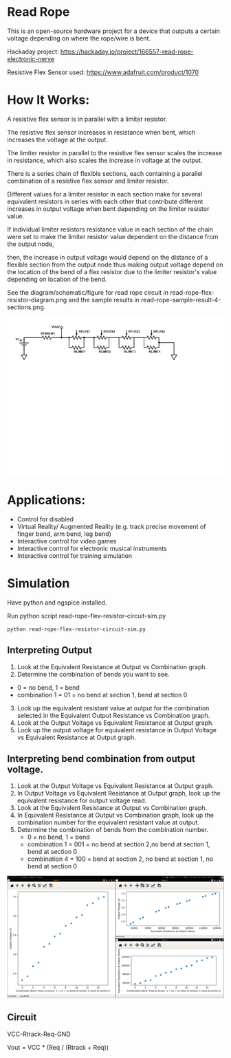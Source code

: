 # Read Rope 

This is an open-source hardware project for a device that outputs a certain voltage depending on where the rope/wire is bent.

Hackaday project: https://hackaday.io/project/166557-read-rope-electronic-nerve

Resistive Flex Sensor used: https://www.adafruit.com/product/1070

# How It Works:

A resistive flex sensor is in parallel with a limiter resistor.

The resistive flex sensor increases in resistance when bent, which increases the voltage at the output.

The limiter resistor in parallel to the resistive flex sensor scales the increase in resistance, which also scales the increase in voltage at the output.


There is a series chain of flexible sections, each containing a parallel combination of a resistive flex sensor and limiter resistor.


Different values for a limiter resistor in each section make for several equivalent resistors in series with each other
that contribute different increases in output voltage when bent depending on the limiter resistor value.

If individual limiter resistors resistance value in each section of the chain were set to make 
the limiter resistor value dependent on the distance from the output node,

then, the increase in output voltage would depend on the distance of a flexible section from the output node
thus making output voltage depend on the location of the bend of a flex resistor due to the limiter resistor's 
value depending on location of the bend.

See the diagram/schematic/figure for read rope circuit in read-rope-flex-resistor-diagram.png 
and the sample results in read-rope-sample-result-4-sections.png.

![](https://raw.githubusercontent.com/adct-the-experimenter/read-rope/master/read-rope-flex-resistor-diagram.png)


# Applications:
 - Control for disabled 
 - Virtual Reality/ Augmented Reality (e.g. track precise movement of finger bend, arm bend, leg bend)
 - Interactive control for video games
 - Interactive control for electronic musical instruments
 - Interactive control for training simulation

# Simulation

Have python and ngspice installed.

Run python script read-rope-flex-resistor-circuit-sim.py

    python read-rope-flex-resistor-circuit-sim.py

## Interpreting Output
  
1. Look at the Equivalent Resistance at Output vs Combination graph.
2. Determine the combination of bends you want to see.
 - 0 = no bend, 1 = bend
 - combination 1 = 01 = no bend at section 1, bend at section 0
3. Look up the equivalent resistant value at output for the combination selected in the Equivalent Output Resistance vs Combination graph.
4. Look at the Output Voltage vs Equivalent Resistance at Output graph.
5. Look up the output voltage for equivalent resistance in Output Voltage vs Equivalent Resistance at Output graph.
  
## Interpreting bend combination from output voltage.

1. Look at the Output Voltage vs Equivalent Resistance at Output graph.
2. In Output Voltage vs Equivalent Resistance at Output graph, look up the equivalent resistance for output voltage read.
3. Look at the Equivalent Resistance at Output vs Combination graph.
4. In Equivalent Resistance at Output vs Combination graph, look up the combination number for the equivalent resistant value at output.
5. Determine the combination of bends from the combination number.
	- 0 = no bend, 1 = bend
	- combination 1 = 001 = no bend at section 2,no bend at section 1, bend at section 0
	- combination 4 = 100 = bend at section 2, no bend at section 1, no bend at section 0

![](https://raw.githubusercontent.com/adct-the-experimenter/read-rope/master/read-rope-sample-result-4-sections.png)
  
## Circuit

VCC-Rtrack-Req-GND
 
Vout = VCC * (Req / (Rtrack + Req))
